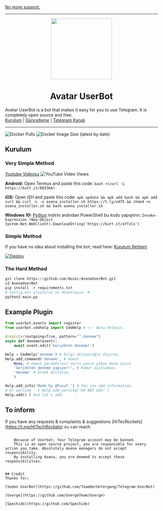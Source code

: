 
[No more support.](https://t.me/HiTechRockets)

----

<div align="center">
  <img src="https://telegra.ph/file/c8fb85a31bd60499677b0.jpg" width="200" height="200">
  <h1>Avatar UserBot</h1>
</div>
<p align="center">

Avatar UserBot is a bot that makes it easy for you to use Telegram. It is completely open source and free.
    <br>
        <a href="https://github.com/quiec/AsenaUserBot/blob/master/README.md#kurulum">Kurulum</a> |
        <a href="https://github.com/Quiec/AsenaUserBot/wiki/G%C3%BCncelleme">Güncelleme</a> |
        <a href="https://t.me/AsenaUserBot">Telegram Kanalı</a>
    <br>
</p>

----
![Docker Pulls](https://img.shields.io/docker/pulls/fusuf/asenauserbot?style=flat-square) ![Docker Image Size (latest by date)](https://img.shields.io/docker/image-size/fusuf/asenauserbot?style=flat-square)
## Kurulum
### Very Simple Method
[Youtube Videosu](https://www.youtube.com/watch?v=mUUQ53TYqI0) ![YouTube Video Views](https://img.shields.io/youtube/views/mUUQ53TYqI0?style=flat-square)

**Android:** 
Open Termux and paste this code: `bash <(curl -L https://kutt.it/88I5KA)`

**iOS:** 
Open iSH and paste this code: `apk update && apk add bash && apk add curl && curl -L -o asena_installer.sh https://t.ly/vATX && chmod +x asena_installer.sh && bash asena_installer.sh`

**Windows 10:** [Python](https://www.microsoft.com/en-us/p/python-38/9mssztt1n39l#activetab=pivot:overviewtab) indirin ardından PowerShell bu kodu yapıştırın: `Invoke-Expression (New-Object System.Net.WebClient).DownloadString('https://kutt.it/aYTzCx')`

### Simple Method

If you have no idea about installing the bot, read here: [Kurulum Rehberi](https://github.com/Quiec/AsenaUserBot/wiki/Kurulum/)

[![Deploy](https://www.herokucdn.com/deploy/button.svg)](https://heroku.com/deploy?template=https://github.com/Thilinaweerasekara2003/AvatarUserBo)
### The Hard Method
```python
git clone https://github.com/Quiec/AsenaUserBot.git
cd AsenaUserBot
pip install -r requirements.txt
# Config.env oluşturun ve düzenleyin. #
python3 main.py
```

## Example Plugin
```python
from userbot.events import register
from userbot.cmdhelp import CmdHelp # <-- Bunu ekleyin.

@register(outgoing=True, pattern="^.deneme")
async def deneme(event):
    await event.edit('Gerçekten deneme!')

Help = CmdHelp('deneme') # Bilgi ekleyeceğiz diyoruz.
Help.add_command('deneme', # Komut
    None, # Komut parametresi varsa yazın yoksa None yazın
    'Gerçekten deneme yapıyor!', # Komut açıklaması
    'deneme' # Örnek kullanım.
    )

Help.add_info('Made by @Fusuf.') # You can add information.
# Or warning --> Help.add_warning('DO NOT USE!')
Help.add() # And let's add.
```

## To inform
If you have any requests & complaints & suggestions [HiTecRockets] (https://t.me/HiTechRockets) ou can reach

```
    
    Because of Userbot; Your Telegram account may be banned.
    This is an open source project, you are responsible for every action you take. Absolutely Asena managers do not accept responsibility.
    By installing Asena, you are deemed to accept these responsibilities.
```
```

## Credit
Thanks for;

[Seden UserBot](https://github.com/TeamDerUntergang/Telegram-UserBot)

[Userge](https://github.com/UsergeTeam/Userge)

[Spechide](https://github.com/Spechide)

